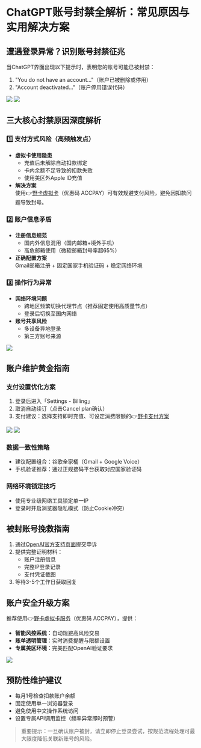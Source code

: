 # ChatGPT账号封禁全解析：常见原因与实用解决方案

## 遭遇登录异常？识别账号封禁征兆
当ChatGPT界面出现以下提示时，表明您的账号可能已被封禁：
1. "You do not have an account..."（账户已被删除或停用）
2. "Account deactivated..."（账户停用错误代码）

![](https://bbtdd.com/wp-content/uploads/img/35611443278.webp)
![](https://bbtdd.com/wp-content/uploads/img/01023021535.webp)

## 三大核心封禁原因深度解析

### 1️⃣ 支付方式风险（高频触发点）
- **虚拟卡使用隐患**  
  - 充值后未解除自动扣款绑定
  - 卡内余额不足导致的扣款失败
  - 使用美区外Apple ID充值
- **解决方案**  
  使用👉[野卡虚拟卡](https://bbtdd.com/yeka)（优惠码 ACCPAY）可有效规避支付风险，避免因扣款问题导致封号。

### 2️⃣ 账户信息矛盾
- **注册信息规范**  
  - 国内外信息混用（国内邮箱+境外手机）
  - 高危邮箱使用（微软邮箱封号率超65%）
- **正确配置方案**  
  Gmail邮箱注册 + 固定国家手机验证码 + 稳定网络环境

### 3️⃣ 操作行为异常
- **网络环境问题**  
  - 跨地区频繁切换代理节点（推荐固定使用高质量节点）
  - 登录后切换至国内网络
- **账号共享风险**  
  - 多设备异地登录
  - 第三方账号来源

![](https://bbtdd.com/wp-content/uploads/img/909827876797161.webp)

## 账户维护黄金指南

### 支付设置优化方案
1. 登录后进入「Settings - Billing」
2. 取消自动续订（点击Cancel plan确认）
3. 支付建议：选择支持即时充值、可设定消费限额的👉[野卡支付方案](https://bbtdd.com/yeka)

![](https://bbtdd.com/wp-content/uploads/img/51568080476237.webp)
![](https://bbtdd.com/wp-content/uploads/img/3448383794.webp)

### 数据一致性策略
- 建议配置组合：谷歌全家桶（Gmail + Google Voice）
- 手机验证推荐：通过正规接码平台获取对应国家验证码

### 网络环境锁定技巧
- 使用专业级网络工具锁定单一IP
- 登录时开启浏览器隐私模式（防止Cookie冲突）

## 被封账号挽救指南
1. 通过[OpenAI官方支持页面](https://help.openai.com/)提交申诉
2. 提供完整证明材料：
   - 账户注册信息
   - 完整IP登录记录
   - 支付凭证截图
3. 等待3-5个工作日获取回复

## 账户安全升级方案
推荐使用👉[野卡虚拟卡服务](https://bbtdd.com/yeka)（优惠码 ACCPAY），提供：
- **智能风控系统**：自动规避高风险交易  
- **账单透明管理**：实时消费提醒与限额设置  
- **专属美区环境**：完美匹配OpenAI验证要求

![](https://bbtdd.com/wp-content/uploads/img/68693458782.webp)

## 预防性维护建议
- 每月1号检查扣款账户余额
- 固定使用单一浏览器登录
- 避免使用中文操作系统访问
- 设置专属API调用监控（频率异常即时预警）

> 重要提示：一旦确认账户被封，请立即停止登录尝试，按规范流程处理可最大限度降低关联新账号的风险。